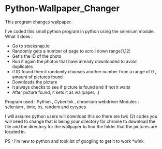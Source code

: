 # Python-Wallpaper_Changer
This program changes wallpaper.

I've coded this small python program in python using the selenium module. 
What it does : 
- Go to stocksnap.io
- Randomly gets a number of page to scroll down range(1,12)
- Get's the ID of the photo
- Run it again the photos that have already downloaded to avoid duplicates
- If ID found then it randomly chooses another number from a range of 0 , amount of    pictures found 
- Downloads the picture
- It always checks to see if picture is found and if not it waits 
- After picture found, it sets it as wallpaper. :) 


Program used : Python , Cyberlink , chromium webdriver
Modules          : selenium , time, os, random and cytypes


I will assume python users will download this so 
there are two (2) codes you will need to change 
that is being your directory for chrome to download the file and the directory for the wallpaper to find the folder that the pictures are located in.


PS : I'm new to python and took lot of googling to get it to work *wink
